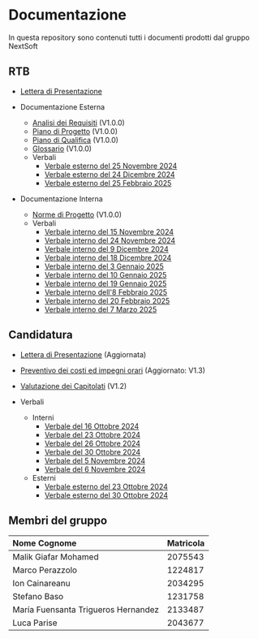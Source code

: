 # Documentazione
In questa repository sono contenuti tutti i documenti prodotti dal gruppo NextSoft

## RTB

- [Lettera di Presentazione](/RTB/Lettera_di_Presentazione.pdf)

- Documentazione Esterna
  - [Analisi dei Requisiti](/RTB/Documentazione%20Esterna/Analisi_dei_Requisiti_v1.0.0.pdf) (V1.0.0)
  - [Piano di Progetto](/RTB/Documentazione%20Esterna/Piano_di_Progetto_v1.0.0.pdf) (V1.0.0)
  - [Piano di Qualifica](/RTB/Documentazione%20Esterna/Piano_di_Qualifica_v1.0.0.pdf) (V1.0.0)
  - [Glossario](/RTB/Documentazione%20Esterna/Glossario_v1.0.0.pdf) (V1.0.0)
  - Verbali
    - [Verbale esterno del 25 Novembre 2024](/RTB/Documentazione%20Esterna/Verbali/2024_11_25_firmato.pdf)
    - [Verbale esterno del 24 Dicembre 2024](/RTB/Documentazione%20Esterna/Verbali/2024_12_24_firmato.pdf)
    - [Verbale esterno del 25 Febbraio 2025](/RTB/Documentazione%20Esterna/Verbali/2025-02-25_firmato.pdf)

- Documentazione Interna
  - [Norme di Progetto](/RTB/Documentazione%20Interna/Norme_di_Progetto_v1.0.0.pdf) (V1.0.0)
  - Verbali
    - [Verbale interno del 15 Novembre 2024](/RTB/Documentazione%20Interna/Verbali/2024-11-15.pdf)
    - [Verbale interno del 24 Novembre 2024](/RTB/Documentazione%20Interna/Verbali/2024-11-24.pdf)
    - [Verbale interno del 9 Dicembre 2024](/RTB/Documentazione%20Interna/Verbali/2024-12-09.pdf)
    - [Verbale interno del 18 Dicembre 2024](/RTB/Documentazione%20Interna/Verbali/2024-12-18.pdf)
    - [Verbale interno del 3 Gennaio 2025](/RTB/Documentazione%20Interna/Verbali/2025-01-03.pdf)
    - [Verbale interno del 10 Gennaio 2025](/RTB/Documentazione%20Interna/Verbali/2025-01-10.pdf)
    - [Verbale interno del 19 Gennaio 2025](/RTB/Documentazione%20Interna/Verbali/2025-01-19.pdf)
    - [Verbale interno dell'8 Febbraio 2025](/RTB/Documentazione%20Interna/Verbali/2025-02-08.pdf)
    - [Verbale interno del 20 Febbraio 2025](/RTB/Documentazione%20Interna/Verbali/2025-02-20.pdf)
    - [Verbale interno del 7 Marzo 2025](/RTB/Documentazione%20Interna/Verbali/2025-03-07.pdf)

## Candidatura

- [Lettera di Presentazione](/Candidatura/Terza_Lettera_di_Presentazione.pdf) (Aggiornata)
- [Preventivo dei costi ed impegni orari](/Candidatura/Preventivo_costi_e_impegni_v1_3.pdf) (Aggiornato: V1.3)
- [Valutazione dei Capitolati](/Candidatura/Valutazione-Capitolati_v1_2.pdf) (V1.2)
  
- Verbali
  - Interni
    - [Verbale del 16 Ottobre 2024](/Candidatura/Verbali/Interni/2024-10-16.pdf)
    - [Verbale del 23 Ottobre 2024](/Candidatura/Verbali/Interni/2024-10-23.pdf)
    - [Verbale del 26 Ottobre 2024](/Candidatura/Verbali/Interni/2024-10-26.pdf)
    - [Verbale del 30 Ottobre 2024](/Candidatura/Verbali/Interni/2024-10-30.pdf)
    - [Verbale del 5 Novembre 2024](/Candidatura/Verbali/Interni/2024-11-05.pdf)
    - [Verbale del 6 Novembre 2024](/Candidatura/Verbali/Interni/2024-11-06.pdf)
  - Esterni
    - [Verbale esterno del 23 Ottobre 2024](/Candidatura/Verbali/Esterni/2024-10-23_firmato.pdf)
    - [Verbale esterno del 30 Ottobre 2024](/Candidatura/Verbali/Esterni/2024-10-23_firmato.pdf)

## Membri del gruppo

| Nome Cognome                         | Matricola |
| :-------------------------           | :-------- |
| Malik Giafar Mohamed                 |  2075543  |
| Marco Perazzolo                      |  1224817  |
| Ion Cainareanu                       |  2034295  |
| Stefano Baso                         |  1231758  |
| María Fuensanta Trigueros Hernandez  |  2133487  |
| Luca Parise                          |  2043677  |
